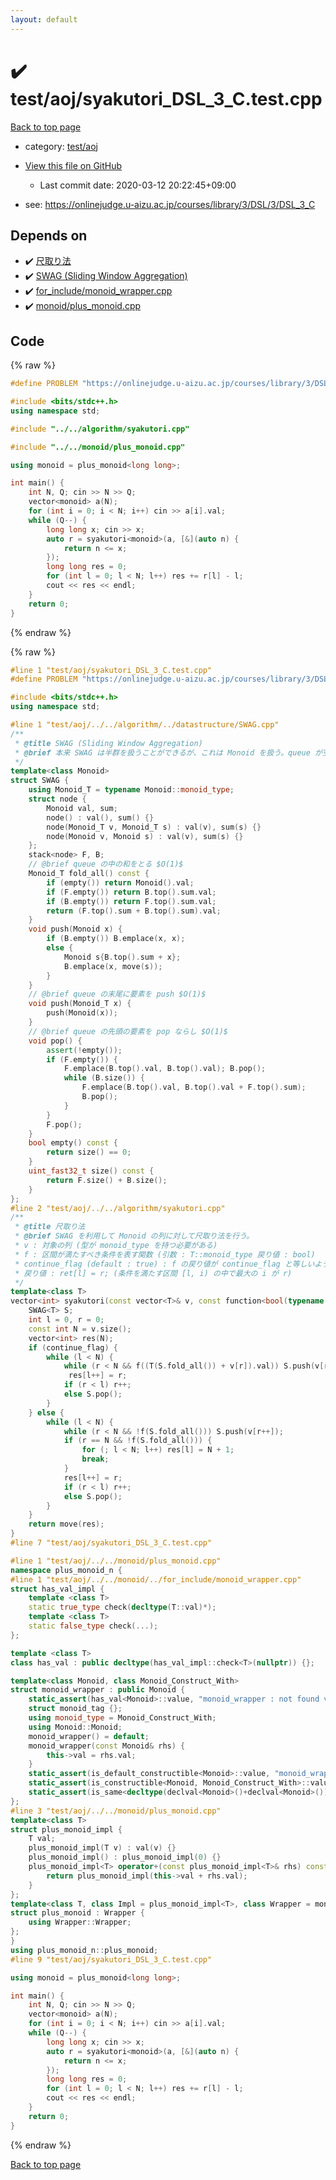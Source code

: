```yaml
---
layout: default
---
```


<!-- mathjax config similar to math.stackexchange -->
<script type="text/javascript" async
  src="https://cdnjs.cloudflare.com/ajax/libs/mathjax/2.7.5/MathJax.js?config=TeX-MML-AM_CHTML">
</script>
<script type="text/x-mathjax-config">
  MathJax.Hub.Config({
    TeX: { equationNumbers: { autoNumber: "AMS" }},
    tex2jax: {
      inlineMath: [ ['$','$'] ],
      processEscapes: true
    },
    "HTML-CSS": { matchFontHeight: false },
    displayAlign: "left",
    displayIndent: "2em"
  });
</script>

<script type="text/javascript" src="https://cdnjs.cloudflare.com/ajax/libs/jquery/3.4.1/jquery.min.js"></script>
<script src="https://cdn.jsdelivr.net/npm/jquery-balloon-js@1.1.2/jquery.balloon.min.js" integrity="sha256-ZEYs9VrgAeNuPvs15E39OsyOJaIkXEEt10fzxJ20+2I=" crossorigin="anonymous"></script>
<script type="text/javascript" src="../../../assets/js/copy-button.js"></script>
<link rel="stylesheet" href="../../../assets/css/copy-button.css" />


# :heavy_check_mark: test/aoj/syakutori_DSL_3_C.test.cpp

<a href="../../../index.html">Back to top page</a>

* category: <a href="../../../index.html#0d0c91c0cca30af9c1c9faef0cf04aa9">test/aoj</a>
* <a href="{{ site.github.repository_url }}/blob/master/test/aoj/syakutori_DSL_3_C.test.cpp">View this file on GitHub</a>
    - Last commit date: 2020-03-12 20:22:45+09:00


* see: <a href="https://onlinejudge.u-aizu.ac.jp/courses/library/3/DSL/3/DSL_3_C">https://onlinejudge.u-aizu.ac.jp/courses/library/3/DSL/3/DSL_3_C</a>


## Depends on

* :heavy_check_mark: <a href="../../../library/algorithm/syakutori.cpp.html">尺取り法</a>
* :heavy_check_mark: <a href="../../../library/datastructure/SWAG.cpp.html">SWAG (Sliding Window Aggregation)</a>
* :heavy_check_mark: <a href="../../../library/for_include/monoid_wrapper.cpp.html">for_include/monoid_wrapper.cpp</a>
* :heavy_check_mark: <a href="../../../library/monoid/plus_monoid.cpp.html">monoid/plus_monoid.cpp</a>


## Code

<a id="unbundled"></a>
{% raw %}
```cpp
#define PROBLEM "https://onlinejudge.u-aizu.ac.jp/courses/library/3/DSL/3/DSL_3_C"

#include <bits/stdc++.h>
using namespace std;

#include "../../algorithm/syakutori.cpp"

#include "../../monoid/plus_monoid.cpp"

using monoid = plus_monoid<long long>;

int main() {
	int N, Q; cin >> N >> Q;
	vector<monoid> a(N);
	for (int i = 0; i < N; i++) cin >> a[i].val;
	while (Q--) {
		long long x; cin >> x;
		auto r = syakutori<monoid>(a, [&](auto n) {
			return n <= x;
		});
		long long res = 0;
		for (int l = 0; l < N; l++) res += r[l] - l;
		cout << res << endl;
	}
	return 0;
}
```
{% endraw %}

<a id="bundled"></a>
{% raw %}
```cpp
#line 1 "test/aoj/syakutori_DSL_3_C.test.cpp"
#define PROBLEM "https://onlinejudge.u-aizu.ac.jp/courses/library/3/DSL/3/DSL_3_C"

#include <bits/stdc++.h>
using namespace std;

#line 1 "test/aoj/../../algorithm/../datastructure/SWAG.cpp"
/**
 * @title SWAG (Sliding Window Aggregation)
 * @brief 本来 SWAG は半群を扱うことができるが、これは Monoid を扱う。queue が空の時には単位元を返す。
 */
template<class Monoid>
struct SWAG {
	using Monoid_T = typename Monoid::monoid_type;
	struct node {
		Monoid val, sum;
		node() : val(), sum() {}
		node(Monoid_T v, Monoid_T s) : val(v), sum(s) {}
		node(Monoid v, Monoid s) : val(v), sum(s) {}
	};
	stack<node> F, B;
	// @brief queue の中の和をとる $O(1)$
	Monoid_T fold_all() const {
		if (empty()) return Monoid().val;
		if (F.empty()) return B.top().sum.val;
		if (B.empty()) return F.top().sum.val;
		return (F.top().sum + B.top().sum).val;
	}
	void push(Monoid x) {
		if (B.empty()) B.emplace(x, x);
		else {
			Monoid s{B.top().sum + x};
			B.emplace(x, move(s));
		}
	}
	// @brief queue の末尾に要素を push $O(1)$
	void push(Monoid_T x) {
		push(Monoid(x));
	}
	// @brief queue の先頭の要素を pop ならし $O(1)$
	void pop() {
		assert(!empty());
		if (F.empty()) {
			F.emplace(B.top().val, B.top().val); B.pop();
			while (B.size()) {
				F.emplace(B.top().val, B.top().val + F.top().sum);
				B.pop();
			}
		}
		F.pop();
	}
	bool empty() const {
		return size() == 0;
	}
	uint_fast32_t size() const {
		return F.size() + B.size();
	}
};
#line 2 "test/aoj/../../algorithm/syakutori.cpp"
/**
 * @title 尺取り法
 * @brief SWAG を利用して Monoid の列に対して尺取り法を行う。
 * v : 対象の列 (型が monoid_type を持つ必要がある)
 * f : 区間が満たすべき条件を表す関数 (引数 : T::monoid_type 戻り値 : bool)
 * continue_flag (default : true) : f の戻り値が continue_flag と等しいような区間を列挙
 * 戻り値 : ret[l] = r; (条件を満たす区間 [l, i) の中で最大の i が r)
 */
template<class T>
vector<int> syakutori(const vector<T>& v, const function<bool(typename T::monoid_type)>& f, bool continue_flag = true) {
	SWAG<T> S;
	int l = 0, r = 0;
	const int N = v.size();
	vector<int> res(N);
	if (continue_flag) {
		while (l < N) {
			while (r < N && f((T(S.fold_all()) + v[r]).val)) S.push(v[r++]);
			 res[l++] = r;
			if (r < l) r++;
			else S.pop();
		}
	} else {
		while (l < N) {
			while (r < N && !f(S.fold_all())) S.push(v[r++]);
			if (r == N && !f(S.fold_all())) {
				for (; l < N; l++) res[l] = N + 1;
				break;
			}
			res[l++] = r;
			if (r < l) r++;
			else S.pop();
		}
	}
	return move(res);
}
#line 7 "test/aoj/syakutori_DSL_3_C.test.cpp"

#line 1 "test/aoj/../../monoid/plus_monoid.cpp"
namespace plus_monoid_n {
#line 1 "test/aoj/../../monoid/../for_include/monoid_wrapper.cpp"
struct has_val_impl {
	template <class T>
	static true_type check(decltype(T::val)*);
	template <class T>
	static false_type check(...);
};

template <class T>
class has_val : public decltype(has_val_impl::check<T>(nullptr)) {};

template<class Monoid, class Monoid_Construct_With>
struct monoid_wrapper : public Monoid {
	static_assert(has_val<Monoid>::value, "monoid_wrapper : not found val.");
	struct monoid_tag {};
	using monoid_type = Monoid_Construct_With;
	using Monoid::Monoid;
	monoid_wrapper() = default;
	monoid_wrapper(const Monoid& rhs) {
		this->val = rhs.val;
	}
	static_assert(is_default_constructible<Monoid>::value, "monoid_wrapper : cannot construct(defalut).");
	static_assert(is_constructible<Monoid, Monoid_Construct_With>::value, "monoid_wrapper : cannot construct(Monoid_Construct_With).");
	static_assert(is_same<decltype(declval<Monoid>()+declval<Monoid>()), Monoid>::value, "monoid_wrapper : cannot +");
};
#line 3 "test/aoj/../../monoid/plus_monoid.cpp"
template<class T>
struct plus_monoid_impl {
	T val;
	plus_monoid_impl(T v) : val(v) {}
	plus_monoid_impl() : plus_monoid_impl(0) {}
	plus_monoid_impl<T> operator+(const plus_monoid_impl<T>& rhs) const {
		return plus_monoid_impl(this->val + rhs.val);
	}
};
template<class T, class Impl = plus_monoid_impl<T>, class Wrapper = monoid_wrapper<Impl, T>>
struct plus_monoid : Wrapper {
	using Wrapper::Wrapper;
};
}
using plus_monoid_n::plus_monoid;
#line 9 "test/aoj/syakutori_DSL_3_C.test.cpp"

using monoid = plus_monoid<long long>;

int main() {
	int N, Q; cin >> N >> Q;
	vector<monoid> a(N);
	for (int i = 0; i < N; i++) cin >> a[i].val;
	while (Q--) {
		long long x; cin >> x;
		auto r = syakutori<monoid>(a, [&](auto n) {
			return n <= x;
		});
		long long res = 0;
		for (int l = 0; l < N; l++) res += r[l] - l;
		cout << res << endl;
	}
	return 0;
}

```
{% endraw %}

<a href="../../../index.html">Back to top page</a>

